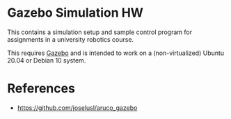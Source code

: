 
# Gazebo Simulation HW

This contains a simulation setup and sample control program for assignments in a
university robotics course.

This requires [Gazebo](http://gazebosim.org/) and is intended to work on a
(non-virtualized) Ubuntu 20.04 or Debian 10 system.

# References
- https://github.com/joselusl/aruco_gazebo
